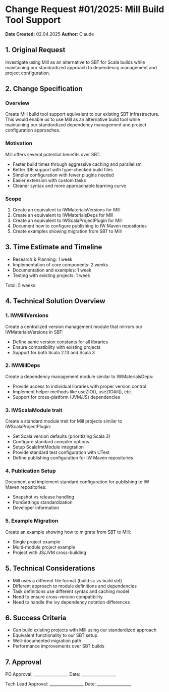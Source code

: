 # Change Request #01/2025: Mill Build Tool Support

**Date Created:** 02.04.2025
**Author:** Claude

## 1. Original Request

Investigate using Mill as an alternative to SBT for Scala builds while maintaining our standardized approach to dependency management and project configuration.

## 2. Change Specification

### Overview
Create Mill build tool support equivalent to our existing SBT infrastructure. This would enable us to use Mill as an alternative build tool while maintaining our standardized dependency management and project configuration approaches.

### Motivation
Mill offers several potential benefits over SBT:
- Faster build times through aggressive caching and parallelism
- Better IDE support with type-checked build files
- Simpler configuration with fewer plugins needed
- Easier extension with custom tasks
- Cleaner syntax and more approachable learning curve

### Scope
1. Create an equivalent to IWMaterialsVersions for Mill
2. Create an equivalent to IWMaterialsDeps for Mill
3. Create an equivalent to IWScalaProjectPlugin for Mill
4. Document how to configure publishing to IW Maven repositories
5. Create examples showing migration from SBT to Mill

## 3. Time Estimate and Timeline
- Research & Planning: 1 week
- Implementation of core components: 2 weeks
- Documentation and examples: 1 week
- Testing with existing projects: 1 week

Total: 5 weeks

## 4. Technical Solution Overview

### 1. IWMillVersions
Create a centralized version management module that mirrors our IWMaterialsVersions in SBT:
- Define same version constants for all libraries
- Ensure compatibility with existing projects
- Support for both Scala 2.13 and Scala 3

### 2. IWMillDeps
Create a dependency management module similar to IWMaterialsDeps:
- Provide access to individual libraries with proper version control
- Implement helper methods like useZIO(), useZIOAll(), etc.
- Support for cross-platform (JVM/JS) dependencies

### 3. IWScalaModule trait
Create a standard module trait for Mill projects similar to IWScalaProjectPlugin:
- Set Scala version defaults (prioritizing Scala 3)
- Configure standard compiler options
- Setup ScalafmtModule integration
- Provide standard test configuration with UTest
- Define publishing configuration for IW Maven repositories

### 4. Publication Setup
Document and implement standard configuration for publishing to IW Maven repositories:
- Snapshot vs release handling
- PomSettings standardization
- Developer information

### 5. Example Migration
Create an example showing how to migrate from SBT to Mill:
- Single project example
- Multi-module project example
- Project with JS/JVM cross-building

## 5. Technical Considerations
- Mill uses a different file format (build.sc vs build.sbt)
- Different approach to module definitions and dependencies
- Task definitions use different syntax and caching model
- Need to ensure cross-version compatibility
- Need to handle the ivy dependency notation differences

## 6. Success Criteria
- Can build existing projects with Mill using our standardized approach
- Equivalent functionality to our SBT setup
- Well-documented migration path
- Performance improvements over SBT builds

## 7. Approval

PO Approval: _________________ Date: _________________

Tech Lead Approval: _________________ Date: _________________